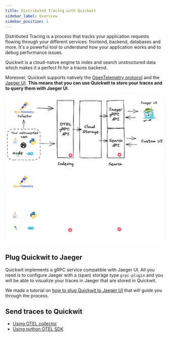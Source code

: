 ```yaml
---
title: Distributed Tracing with Quickwit
sidebar_label: Overview
sidebar_position: 1
---
```


Distributed Tracing is a process that tracks your application requests flowing through your different services: frontend, backend, databases and more. It's a powerful tool to understand how your application works and to debug performance issues.

Quickwit is a cloud-native engine to index and search unstructured data which makes it a perfect fit for a traces backend.

Moreover, Quickwit supports natively the [OpenTelemetry protocol](https://opentelemetry.io/docs/reference/specification/protocol/otlp/) and the [Jaeger UI](https://www.jaegertracing.io/). **This means that you can use Quickwit to store your traces and to query them with Jaeger UI**.

![Quickwit Distributed Tracing](../assets/images/distributed-tracing-overview-light.png#gh-light-mode-only)![Quickwit Distributed Tracing](../assets/images/distributed-tracing-overview-dark.png#gh-dark-mode-only)

## Plug Quickwit to Jaeger

Quickwit implements a gRPC service compatible with Jaeger UI. All you need is to configure Jaeger with a (span) storage type `grpc-plugin` and you will be able to visualize your traces in Jaeger that are stored in Quickwit.

We made a tutorial on [how to plug Quickwit to Jaeger UI](plug-quickwit-to-jaeger.md) that will guide you through the process.

## Send traces to Quickwit

- [Using OTEL collector](send-traces/using-otel-collector.md)
- [Using python OTEL SDK](send-traces/using-otel-sdk-python.md)

